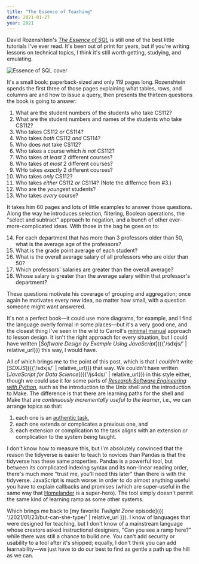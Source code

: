 ```yaml
---
title: "The Essence of Teaching"
date: 2021-01-27
year: 2021
---
```


David Rozenshtein's *[The Essence of SQL](https://www.worldcat.org/title/essence-of-sql-a-guide-to-learning-the-most-sql-in-the-least-amount-of-time/oclc/1024095343)*
is still one of the best little tutorials I've ever read.
It's been out of print for years,
but if you're writing lessons on technical topics,
I think it's still worth getting, studying, and emulating.

<img src="{{ '/files/2021/essence-of-sql.jpg' | relative_url }}" alt="Essence of SQL cover" class="centered">

It's a small book:
paperback-sized and only 119 pages long.
Rozenshtein spends the first three of those pages explaining what tables, rows, and columns are
and how to issue a query,
then presents the thirteen questions the book is going to answer:

<ol start="1">
  <li>What are the student numbers of the students who take CS112?</li>
  <li>What are the student numbers and names of the students who take CS112?</li>
  <li>Who takes CS112 <em>or</em> CS114?</li>
  <li>Who takes <em>both</em> CS112 <em>and</em> CS114?</li>
  <li>Who does <em>not</em> take CS112?</li>
  <li>Who takes a course which <em>is not</em> CS112?</li>
  <li>Who takes <em>at least</em> 2 different courses?</li>
  <li>Who takes <em>at most</em> 2 different courses?</li>
  <li>WHo takes <em>exactly</em> 2 different courses?</li>
  <li>Who takes <em>only</em> CS112?</li>
  <li>Who takes <em>either</em> CS112 <em>or</em> CS114? (Note the differnce from #3.)</li>
  <li>Who are the <em>youngest</em> students?</li>
  <li>Who takes <em>every</em> course?</li>
</ol>

It takes him 60 pages and lots of little examples to answer those questions.
Along the way he introduces selection,
filtering,
Boolean operations,
the "select and subtract" approach to negation,
and a bunch of other ever-more-complicated ideas.
With those in the bag he goes on to:

<ol start="14">
  <li>
    For each department that has more than 3 professors older than 50,
    what is the average age of the professors?
  </li>
  <li>What is the grade point average of each student?</li>
  <li>What is the overall average salary of all professors who are older than 50?</li>
  <li>Which professors' salaries are greater than the overall average?</li>
  <li>Whose salary is greater than the average salary within that professor's department?</li>
</ol>

These questions motivate his coverage of grouping and aggregation;
once again he motivates every new idea,
no matter how small,
with a question someone might want answered.

It's not a perfect book—it could use more diagrams, for example,
and I find the language overly formal in some places—but it's a very good one,
and the closest thing I've seen in the wild
to Carroll's [minimal manual](http://teachtogether.tech/en/index.html#s:architecture-load) approach to lesson design.
It isn't the right approach for every situation,
but I could have written [*Software Design by Example Using JavaScript*]({{'/sdxjs/' | relative_url}}) this way,
I would have.

All of which brings me to the point of this post,
which is that I *couldn't* write [*SDXJS*]({{'/sdxjs/' | relative_url}}) that way.
We couldn't have written [*JavaScript for Data Science*]({{'/js4ds/' | relative_url}}) in this style either,
though we could use it for some parts of
*[Research Software Engineering with Python](https://merely-useful.tech/py-rse/)*,
such as the introduction to the Unix shell and the introduction to Make.
The difference is that there are learning paths for the shell and Make that are
*continuously incrementally useful to the learner*,
i.e.,
we can arrange topics so that:

1.  each one is an [authentic task](http://teachtogether.tech/en/index.html#g:authentic-task), 
2.  each one extends or complicates a previous one, and
3.  each extension or complication to the task aligns with an extension or complication to the system being taught.

I don't know how to measure this,
but I'm absolutely convinced that the reason the tidyverse is easier to teach to novices than Pandas
is that the tidyverse has these same properties.
Pandas is a powerful tool,
but between its complicated indexing syntax
and its non-linear reading order,
there's much more "trust me, you'll need this later"
than there is with the tidyverse.
JavaScript is much worse:
in order to do almost anything useful
you have to explain callbacks and promises
(which are super-useful in the same way that [Homelander](https://the-boys.fandom.com/wiki/Homelander) is a super-hero).
The tool simply doesn't permit the same kind of learning ramp as some other systems.

Which brings me back to [my favorite *Twilight Zone* episode]({{ '/2021/01/23/but-can-she-type/' | relative_url }}).
I know of languages that were designed for teaching,
but I don't know of a mainstream language whose creators asked instructional designers,
"Can you see a ramp here?"
while there was still a chance to build one.
You can't add security or usability to a tool after it's shipped;
equally,
I don't think you can add learnability—we just have to do our best
to find as gentle a path up the hill as we can.
